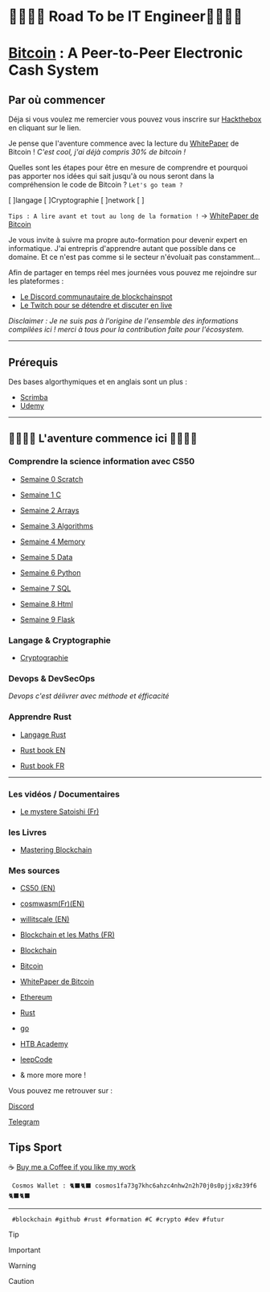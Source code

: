 # 👨‍💻👩‍💻 Road To be IT Engineer👨‍💻👩‍💻

# [Bitcoin](https://bitcoin.org/bitcoin.pdf) : A Peer-to-Peer Electronic Cash System

## Par où commencer

Déja si vous voulez me remercier vous pouvez vous inscrire sur [Hackthebox](https://referral.hackthebox.com/mz8x97E) en cliquant sur le lien.

Je pense que l'aventure commence avec la lecture du [WhitePaper](https://bitcoin.org/bitcoin.pdf) de Bitcoin ! *C'est cool, j'ai déjà compris 30%  de bitcoin !*

Quelles sont les étapes pour être en mesure de comprendre et pourquoi pas apporter nos idées qui sait jusqu'à ou nous seront dans la compréhension  le code de Bitcoin ? ``Let's go team ?``

[ ]langage
[ ]Cryptographie
[ ]network
[ ]

`Tips : A lire avant et tout au long de la formation !` -> [WhitePaper de Bitcoin](https://bitcoin.org/bitcoin.pdf)

Je vous invite à suivre ma propre auto-formation pour devenir expert en informatique. J'ai entrepris d'apprendre autant que possible dans ce domaine. Et ce n'est pas comme si le secteur n'évoluait pas constamment...

Afin de partager en temps réel mes journées vous pouvez me rejoindre sur les plateformes :

- [Le Discord communautaire de blockchainspot](https://discord.gg/VGhMvUmBhm)
- [Le Twitch pour se détendre et discuter en live](https://www.twitch.tv/karlbl0ck)

*Disclaimer : Je ne suis pas à l'origine de l'ensemble des informations compilées ici ! merci à tous pour la contribution faite pour l'écosystem.*

---

## Prérequis

Des bases algorthymiques et en anglais sont un plus :

- [Scrimba](https://scrimba.com/dashboard?tab=enrolled)
- [Udemy](https://www.udemy.com/)

---

## 👨‍💻👩‍💻 L'aventure commence ici 👨‍💻👩‍💻

### Comprendre la science information avec CS50

- [Semaine 0 Scratch](https://github.com/BlockchainSpot/Formation-Blockchain/tree/main/0%20-%20Science%20Informatique%20CS50/Week0%20-%20Scratch)

- [Semaine 1 C](https://github.com/BlockchainSpot/Formation-Blockchain/tree/main/0%20-%20Science%20Informatique%20CS50/Week1%20-%20C)

- [Semaine 2 Arrays](https://github.com/BlockchainSpot/Formation-Blockchain/tree/main/0%20-%20Science%20Informatique%20CS50/Week2%20-%20Arrays)

- [Semaine 3 Algorithms](https://github.com/BlockchainSpot/Formation-Blockchain/tree/main/0%20-%20Science%20Informatique%20CS50/Week3%20-%20Algorithms)

- [Semaine 4 Memory](https://github.com/BlockchainSpot/Formation-Blockchain/blob/main/0%20-%20Computer%20Science%20CS50/Week4/README.md)

- [Semaine 5 Data](https://github.com/BlockchainSpot/Formation-Blockchain/tree/main/0%20-%20Science%20Informatique%20CS50/Week5%20-%20%20Data)

- [Semaine 6 Python](https://github.com/BlockchainSpot/Formation-Blockchain/tree/main/0%20-%20Science%20Informatique%20CS50/Week5%20-%20%20Data)

- [Semaine 7 SQL](https://github.com/BlockchainSpot/Formation-Blockchain/tree/main/0%20-%20Science%20Informatique%20CS50/Week7%20-%20SQL)

- [Semaine 8 Html](https://github.com/BlockchainSpot/Formation-Blockchain/tree/main/0%20-%20Science%20Informatique%20CS50/Week8%20-%20Html)

- [Semaine 9 Flask](https://github.com/BlockchainSpot/Formation-Blockchain/tree/main/0%20-%20Science%20Informatique%20CS50/Week8%20-%20Html)

### Langage & Cryptographie

- [Cryptographie](https://github.com/BlockchainSpot/Formation-Blockchain/tree/main/2%20-%20Cryptography)

### Devops & DevSecOps

 *Devops c'est délivrer avec méthode et éfficacité*

### Apprendre Rust

- [Langage Rust](https://github.com/BlockchainSpot/Formation-Blockchain/tree/main/6%20-%20Langage%20Rust)

- [Rust book EN](https://doc.rust-lang.org/book/)
- [Rust book FR](https://jimskapt.github.io/rust-book-fr/)

---

### Les vidéos / Documentaires

- [Le mystere Satoishi (Fr)](https://www.youtube.com/watch?v=0ETcLj5jBy4)

### les Livres

- [Mastering Blockchain](https://www.amazon.fr/Mastering-Blockchain-distributed-consensus-cryptocurrencies/dp/1839213191/ref=sr_1_2_sspa?__mk_fr_FR=%C3%85M%C3%85%C5%BD%C3%95%C3%91&crid=22NO9FJPWMRRT&keywords=blockchain&qid=1646584849&sprefix=blockchain%2Caps%2C68&sr=8-2-spons&psc=1&spLa=ZW5jcnlwdGVkUXVhbGlmaWVyPUExMTJIQkhUSVRYQVRRJmVuY3J5cHRlZElkPUEwMjAzNDgxMkFOT05CMTkzVVlTUSZlbmNyeXB0ZWRBZElkPUEwNDU3MzY3MU82RU80QkcwWVRQUCZ3aWRnZXROYW1lPXNwX2F0ZiZhY3Rpb249Y2xpY2tSZWRpcmVjdCZkb05vdExvZ0NsaWNrPXRydWU=)

### Mes sources

- [CS50 (EN)](https://cs50.harvard.edu/x/2022/notes/0/)
- [cosmwasm(Fr)(EN)](https://docs.cosmwasm.com/fr/dev-academy/intro)
- [willitscale (EN)](https://github.com/willitscale)
- [Blockchain et les Maths (FR)](https://www.youtube.com/watch?v=SccvFbyDaUI&t=784)
- [Blockchain](https://fr.wikipedia.org/wiki/Blockchain)
- [Bitcoin](https://www.youtube.com/watch?v=0ETcLj5jBy4&t=1210s)
- [WhitePaper de Bitcoin](https://bitcoin.org/bitcoin.pdf)
- [Ethereum](https://fr.wikipedia.org/wiki/Ethereum)
- [Rust](https://www.udemy.com/course/programmer-en-rust)
- [go](https://www.udemy.com/course/le-langage-go-formation-complete/)
- [HTB Academy](https://academy.hackthebox.com/)
- [leepCode](https://leetcode.com/)

- & more more more !

Vous pouvez me retrouver sur :

[Discord](https://discord.gg/VGhMvUmBhm)

[Telegram](https://t.me/blockchainspotOfficial)

## Tips Sport ##

☕ [Buy me a Coffee if you like my work](https://www.buymeacoffee.com/karlblock)

     Cosmos Wallet : 🐈‍⬛🐈‍⬛ cosmos1fa73g7khc6ahzc4nhw2n2h70j0s0pjjx8z39f6 🐈‍⬛🐈‍⬛

---
     #blockchain #github #rust #formation #C #crypto #dev #futur

> [!TIP]
>

> [!IMPORTANT]
>

> [!WARNING]
>

> [!CAUTION]
>